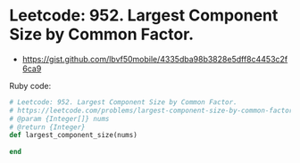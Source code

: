 # Leetcode: 952. Largest Component Size by Common Factor.

- https://gist.github.com/lbvf50mobile/4335dba98b3828e5dff8c4453c2f6ca9
 
Ruby code:
```Ruby
# Leetcode: 952. Largest Component Size by Common Factor.
# https://leetcode.com/problems/largest-component-size-by-common-factor/
# @param {Integer[]} nums
# @return {Integer}
def largest_component_size(nums)
    
end
```
